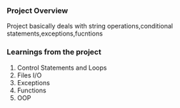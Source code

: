 ### Project Overview

 Project basically deals with string operations,conditional statements,exceptions,fucntions


### Learnings from the project

 1. Control Statements and Loops
2.  Files I/O
3.  Exceptions
4. Functions
5. OOP


